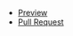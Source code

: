 - [Preview](https://your-name.github.io/ideal-memory/)
- [Pull Request](https://github.com/LazurNiko/ideal-memory/pull/1/files)
